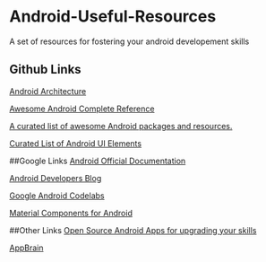 # Android-Useful-Resources
A set of resources for fostering your android developement skills
## Github Links
[Android Architecture](https://github.com/googlesamples/android-architecture)

[Awesome Android Complete Reference](https://github.com/amitshekhariitbhu/awesome-android-complete-reference)

[A curated list of awesome Android packages and resources.](https://github.com/JStumpp/awesome-android)

[Curated List of Android UI Elements](https://github.com/wasabeef/awesome-android-ui)

##Google Links
[Android Official Documentation](https://developer.android.com/index.html)

[Android Developers Blog](https://android-developers.googleblog.com)

[Google Android Codelabs](https://codelabs.developers.google.com/?cat=Android)

[Material Components for Android](https://material.io/components/android/)

##Other Links
[Open Source Android Apps for upgrading your skills](https://blog.mindorks.com/android-amazing-open-source-apps-e44f520593cc)

[AppBrain](http://www.appbrain.com)

